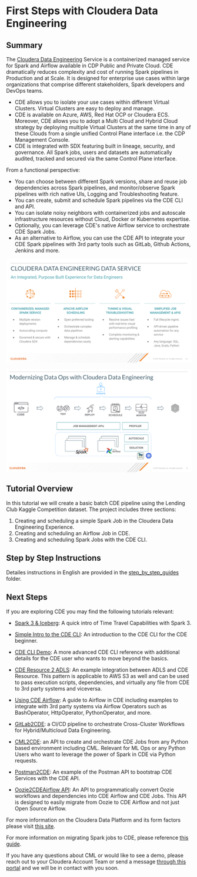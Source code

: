 # First Steps with Cloudera Data Engineering

## Summary

 The [Cloudera Data Engineering](https://docs.cloudera.com/data-engineering/cloud/index.html) Service is a containerized managed service for Spark and Airflow available in CDP Public and Private Cloud. CDE dramatically reduces complexity and cost of running Spark pipelines in Production and at Scale. It is designed for enterprise use cases within large organizations that comprise different stakeholders, Spark developers and DevOps teams.   

* CDE allows you to isolate your use cases within different Virtual Clusters. Virtual Clusters are easy to deploy and manage.
* CDE is available on Azure, AWS, Red Hat OCP or Cloudera ECS. Moreover, CDE allows you to adopt a Multi Cloud and Hybrid Cloud strategy by deploying multiple Virtual Clusters at the same time in any of these Clouds from a single unified Control Plane interface i.e. the CDP Management Console.
* CDE is integrated with SDX featuring built in lineage, security, and governance. All Spark jobs, users and datasets are automatically audited, tracked and secured via the same Control Plane interface.

From a functional perspective:

* You can choose between different Spark versions, share and reuse job dependencies across Spark pipelines, and monitor/observe Spark pipelines with rich native UIs, Logging and Troubleshooting feature.  
* You can create, submit and schedule Spark pipelines via the CDE CLI and API.
* You can isolate noisy neighbors with containerized jobs and autoscale infrastructure resources without Cloud, Docker or Kubernetes expertise.
* Optionally, you can leverage CDE's native Airflow service to orchestrate CDE Spark Jobs.
* As an alternative to Airflow, you can use the CDE API to integrate your CDE Spark pipelines with 3rd party tools such as GitLab, Github Actions, Jenkins and more.

![alt text](img/cde_arch.png)

![alt text](img/cde_tools.png)


## Tutorial Overview

In this tutorial we will create a basic batch CDE pipeline using the Lending Club Kaggle Competition dataset. The project includes three sections:

1. Creating and scheduling a simple Spark Job in the Cloudera Data Engineering Experience.
2. Creating and scheduling an Airflow Job in CDE.
3. Creating and scheduling Spark Jobs with the CDE CLI.


## Step by Step Instructions

Detailes instructions in English are provided in the [step_by_step_guides](https://github.com/pdefusco/CDE_First_Steps/tree/CDE-workshop-updates/step_by_step_guides) folder.


## Next Steps

If you are exploring CDE you may find the following tutorials relevant:

* [Spark 3 & Iceberg](https://github.com/pdefusco/Spark3_Iceberg_CML): A quick intro of Time Travel Capabilities with Spark 3.

* [Simple Intro to the CDE CLI](https://github.com/pdefusco/CDE_CLI_Simple): An introduction to the CDE CLI for the CDE beginner.

* [CDE CLI Demo](https://github.com/pdefusco/CDE_CLI_demo): A more advanced CDE CLI reference with additional details for the CDE user who wants to move beyond the basics.

* [CDE Resource 2 ADLS](https://github.com/pdefusco/CDEResource2ADLS): An example integration between ADLS and CDE Resource. This pattern is applicable to AWS S3 as well and can be used to pass execution scripts, dependencies, and virtually any file from CDE to 3rd party systems and viceversa.

* [Using CDE Airflow](https://github.com/pdefusco/Using_CDE_Airflow): A guide to Airflow in CDE including examples to integrate with 3rd party systems via Airflow Operators such as BashOperator, HttpOperator, PythonOperator, and more.

* [GitLab2CDE](https://github.com/pdefusco/Gitlab2CDE): a CI/CD pipeline to orchestrate Cross-Cluster Workflows for Hybrid/Multicloud Data Engineering.

* [CML2CDE](https://github.com/pdefusco/cml2cde_api_example): an API to create and orchestrate CDE Jobs from any Python based environment including CML. Relevant for ML Ops or any Python Users who want to leverage the power of Spark in CDE via Python requests.

* [Postman2CDE](https://github.com/pdefusco/Postman2CDE): An example of the Postman API to bootstrap CDE Services with the CDE API.

* [Oozie2CDEAirflow API](https://github.com/pdefusco/Oozie2CDE_Migration): An API to programmatically convert Oozie workflows and dependencies into CDE Airflow and CDE Jobs. This API is designed to easily migrate from Oozie to CDE Airflow and not just Open Source Airflow.

For more information on the Cloudera Data Platform and its form factors please visit [this site](https://docs.cloudera.com/).

For more information on migrating Spark jobs to CDE, please reference [this guide](https://docs.cloudera.com/cdp-private-cloud-upgrade/latest/cdppvc-data-migration-spark/topics/cdp-migration-spark-cdp-cde.html).

If you have any questions about CML or would like to see a demo, please reach out to your Cloudera Account Team or send a message [through this portal](https://www.cloudera.com/contact-sales.html) and we will be in contact with you soon.
